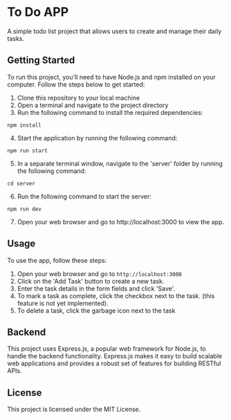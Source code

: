# To Do APP
A simple todo list project that allows users to create and manage their daily tasks. 

## Getting Started
To run this project, you'll need to have Node.js and npm installed on your computer. Follow the steps below to get started:

1. Clone this repository to your local machine
2. Open a terminal and navigate to the project directory
3. Run the following command to install the required dependencies:

`npm install`

4. Start the application by running the following command:

`npm run start`

5. In a separate terminal window, navigate to the 'server' folder by running the following command:

`cd server`

6. Run the following command to start the server:

`npm run dev`

7. Open your web browser and go to http://localhost:3000 to view the app.

## Usage
To use the app, follow these steps:

1. Open your web browser and go to `http://localhost:3000`
2. Click on the 'Add Task' button to create a new task.
3. Enter the task details in the form fields and click 'Save'.
4. To mark a task as complete, click the checkbox next to the task. (this feature is not yet implemented).
5. To delete a task, click the garbage icon next to the task

## Backend

This project uses Express.js, a popular web framework for Node.js, to handle the backend functionality. Express.js makes it easy to build scalable web applications and provides a robust set of features for building RESTful APIs.

## License

This project is licensed under the MIT License.
